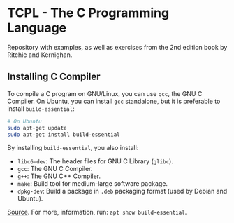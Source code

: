 # TCPL - The C Programming Language

Repository with examples, as well as exercises from the 2nd edition book by Ritchie and Kernighan.

## Installing C Compiler

To compile a C program on GNU/Linux, you can use `gcc`, the GNU C Compiler. On Ubuntu, you can install `gcc` standalone,
but it is preferable to install `build-essential`:

```bash
# On Ubuntu
sudo apt-get update
sudo apt-get install build-essential
```

By installing `build-essential`, you also install:

* `libc6-dev`: The header files for GNU C Library (`glibc`).
* `gcc`: The GNU C Compiler.
* `g++`: The GNU C++ Compiler.
* `make`: Build tool for medium-large software package.
* `dpkg-dev`: Build a package in `.deb` packaging format (used by Debian and Ubuntu).

[Source](https://learnubuntu.com/install-gcc/). For more, information, run: `apt show build-essential`.
